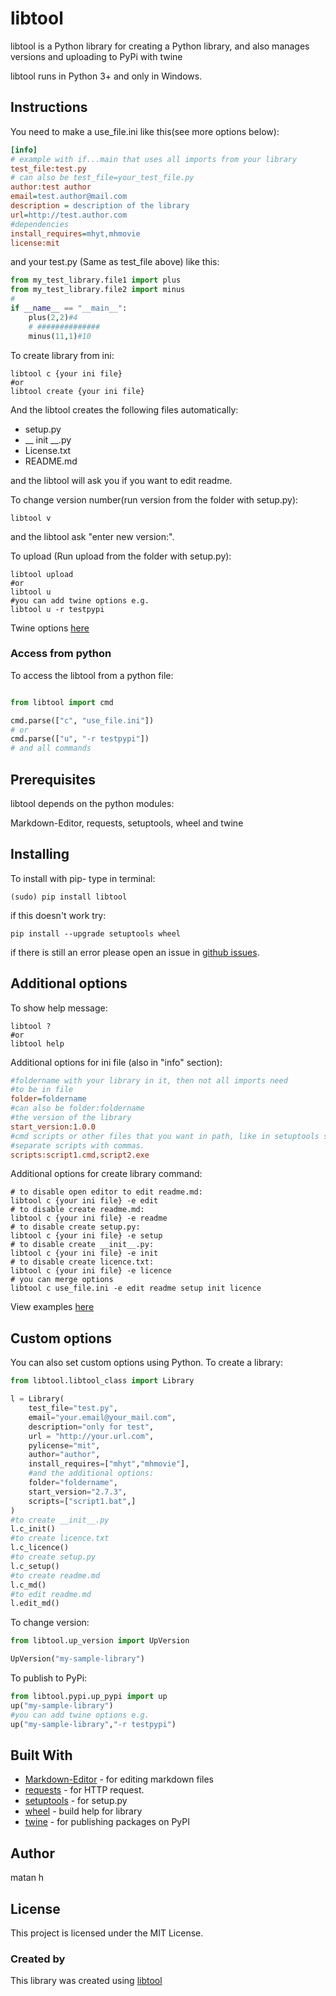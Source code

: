# libtool


libtool is a Python library for creating a Python library,
and also manages versions and uploading to PyPi with twine

libtool runs in Python 3+ and only in Windows.
## Instructions
You need to make a
use_file.ini like this(see more options below):
```ini
[info]
# example with if...main that uses all imports from your library
test_file:test.py
# can also be test_file=your_test_file.py
author:test author
email=test.author@mail.com
description = description of the library
url=http://test.author.com
#dependencies
install_requires=mhyt,mhmovie
license:mit
```
and your test.py (Same as test_file above) like this:
```python
from my_test_library.file1 import plus
from my_test_library.file2 import minus
#
if __name__ == "__main__":
    plus(2,2)#4
    # ##############
    minus(11,1)#10
```
To create library from ini:
```
libtool c {your ini file}
#or
libtool create {your ini file}
```
And the libtool creates the following files automatically:

* setup.py
* __ init __.py
* License.txt 
* README.md

and the libtool will ask you if you want to edit readme.

To change version number(run version from the folder with setup.py):
```
libtool v
```
and the libtool ask "enter new version:".

To upload (Run upload from the folder with setup.py):
```
libtool upload
#or
libtool u
#you can add twine options e.g.
libtool u -r testpypi
```
Twine options [here](https://twine.readthedocs.io/en/latest/#twine-upload)

### Access from python
To access the libtool from a python file:

```python

from libtool import cmd

cmd.parse(["c", "use_file.ini"])
# or 
cmd.parse(["u", "-r testpypi"])
# and all commands
```
## Prerequisites
libtool depends on the python modules:

Markdown-Editor,
requests,
setuptools,
wheel
and twine

## Installing
To install with pip-
type in terminal:
```
(sudo) pip install libtool
```
if this doesn't work try:
```
pip install --upgrade setuptools wheel
```
if there is still an error please open an issue in [github issues](https://github.com/matan-h/libtool/issues).
## Additional options

To show help message:
```
libtool ?
#or
libtool help
```

Additional options for ini file (also in "info" section): 
```ini
#foldername with your library in it, then not all imports need
#to be in file
folder=foldername 
#can also be folder:foldername
#the version of the library
start_version:1.0.0
#cmd scripts or other files that you want in path, like in setuptools scripts.
#separate scripts with commas.
scripts:script1.cmd,script2.exe
```
Additional options for create library command: 
``` 
# to disable open editor to edit readme.md:
libtool c {your ini file} -e edit
# to disable create readme.md:
libtool c {your ini file} -e readme 
# to disable create setup.py:
libtool c {your ini file} -e setup
# to disable create __init__.py:
libtool c {your ini file} -e init
# to disable create licence.txt:
libtool c {your ini file} -e licence
# you can merge options
libtool c use_file.ini -e edit readme setup init licence
```
View examples [here](https://github.com/matan-h/libtool/tree/master/examples)

## Custom options
You can also set custom options using Python.
To create a library:
```python
from libtool.libtool_class import Library

l = Library(
    test_file="test.py",
    email="your.email@your_mail.com",
    description="only for test",
    url = "http://your.url.com",
    pylicense="mit",
    author="author",
    install_requires=["mhyt","mhmovie"],
    #and the additional options:
    folder="foldername",
    start_version="2.7.3",
    scripts=["script1.bat",]
)
#to create __init__.py
l.c_init()
#to create licence.txt
l.c_licence()
#to create setup.py
l.c_setup()
#to create readme.md
l.c_md()
#to edit readme.md
l.edit_md()
```
To change version:
```python
from libtool.up_version import UpVersion

UpVersion("my-sample-library")
```
To publish to PyPi:
```python
from libtool.pypi.up_pypi import up
up("my-sample-library")
#you can add twine options e.g.
up("my-sample-library","-r testpypi")
```
## Built With
* [Markdown-Editor](https://github.com/ncornette/Python-Markdown-Editor.git) - for editing markdown files
* [requests](https://requests.readthedocs.io) - for HTTP request.
* [setuptools](https://github.com/pypa/setuptools) - for setup.py
* [wheel](https://github.com/pypa/wheel) - build help for library
* [twine](https://twine.readthedocs.io/) - for publishing packages on PyPI
## Author
matan h
## License
This project is licensed under the MIT License.
### Created by
This library was created using [libtool](https://github.com/matan-h/libtool)

